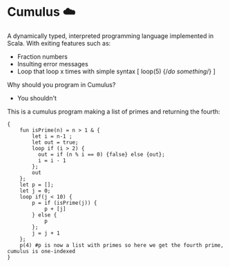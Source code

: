 # Cumulus ☁️
A dynamically typed, interpreted programming language implemented in Scala. 
With exiting features such as:
- Fraction numbers
- Insulting error messages
- Loop that loop x times with simple syntax [ loop(5) {/*do something*/} ]

Why should you program in Cumulus?
- You shouldn't

This is a cumulus program making a list of primes and returning the fourth:
```
{
    fun isPrime(n) = n > 1 & {
        let i = n-1 ;
        let out = true;
        loop if (i > 2) {
          out = if (n % i == 0) {false} else {out};
          i = i - 1
        };
        out
    };
    let p = [];
    let j = 0;
    loop if(j < 10) {
        p = if (isPrime(j)) {
            p + [j]
        } else {
            p
        };
        j = j + 1
    };
    p(4) #p is now a list with primes so here we get the fourth prime, cumulus is one-indexed
}
```

